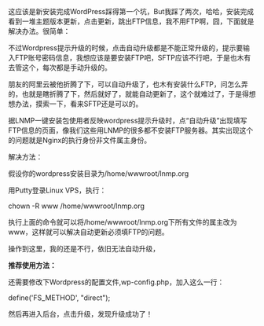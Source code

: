  这应该是新安装完成WordPress踩得第一个坑，But我踩了两次，哈哈，安装完成看到一堆主题版本更新，点击更新，跳出FTP信息，我不用FTP啊，囧，下面就是解决办法。很简单：

不过Wordpress提示升级的时候，点击自动升级都是不能正常升级的，提示要输入FTP账号密码信息，我想应该是要安装FTP吧，SFTP应该不行吧，于是也木有去管这个，每次都是手动升级的。

朋友的阿里云被他折腾了下，可以自动升级了，也木有安装什么FTP，问怎么弄的，也就是瞎折腾了下，然后就好了，就能自动更新了，这个就难过了，于是得想想办法，摸索一下，看来SFTP还是可以的。

据LNMP一键安装包使用者反映wordpress提示升级时，点“自动升级”出现填写FTP信息的页面，像我们这些用LNMP的很多都不安装FTP服务器。其实出现这个的问题就是Nginx的执行身份非文件属主身份。

 解决方法：

假设你的wordpress安装目录为/home/wwwroot/lnmp.org

用Putty登录Linux VPS，执行：

chown -R www /home/wwwroot/lnmp.org

执行上面的命令就可以将/home/wwwroot/lnmp.org下所有文件的属主改为www，这样就可以解决自动更新必须填FTP的问题。

操作到这里，我的还是不行，依旧无法自动升级，

**推荐使用方法：**

还需要修改下Wordpress的配置文件,wp-config.php，加入这么一行：

define('FS_METHOD', "direct");

然后再进入后台，点击升级，发现升级成功了！